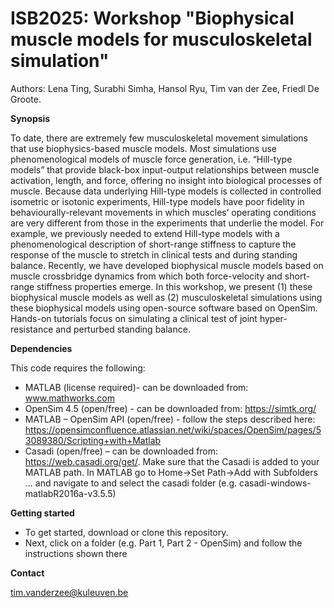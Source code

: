 # ISB2025: Workshop "Biophysical muscle models for musculoskeletal simulation"
Authors: Lena Ting, Surabhi Simha, Hansol Ryu, Tim van der Zee, Friedl De Groote.

**Synopsis**

To date, there are extremely few musculoskeletal movement simulations that use biophysics-based muscle models. Most simulations use phenomenological models of muscle force generation, i.e. “Hill-type models” that provide black-box input-output relationships between muscle activation, length, and force, offering no insight into biological processes of muscle. Because data underlying Hill-type models is collected in controlled isometric or isotonic experiments, Hill-type models have poor fidelity in behaviourally-relevant movements in which muscles’ operating conditions are very different from those in the experiments that underlie the model. For example, we previously needed to extend Hill-type models with a phenomenological description of short-range stiffness to capture the response of the muscle to stretch in clinical tests and during standing balance. Recently, we have developed biophysical muscle models based on muscle crossbridge dynamics from which both force-velocity and short-range stiffness properties emerge. In this workshop, we present (1) these biophysical muscle models as well as (2) musculoskeletal simulations using these biophysical models using open-source software based on OpenSim. Hands-on tutorials focus on simulating a clinical test of joint hyper-resistance and perturbed standing balance.


**Dependencies**

This code requires the following:
- MATLAB (license required)- can be downloaded from: www.mathworks.com
- OpenSim 4.5 (open/free) - can be downloaded from: https://simtk.org/
- MATLAB – OpenSim API (open/free) - follow the steps described here: https://opensimconfluence.atlassian.net/wiki/spaces/OpenSim/pages/53089380/Scripting+with+Matlab
- Casadi (open/free) – can be downloaded from: https://web.casadi.org/get/. Make sure that the Casadi is added to your MATLAB path. In MATLAB go to Home->Set Path->Add with Subfolders ... and navigate to and select the casadi folder (e.g. casadi-windows-matlabR2016a-v3.5.5)

**Getting started**

- To get started, download or clone this repository.
- Next, click on a folder (e.g. Part 1, Part 2 - OpenSim) and follow the instructions shown there

**Contact**

tim.vanderzee@kuleuven.be
